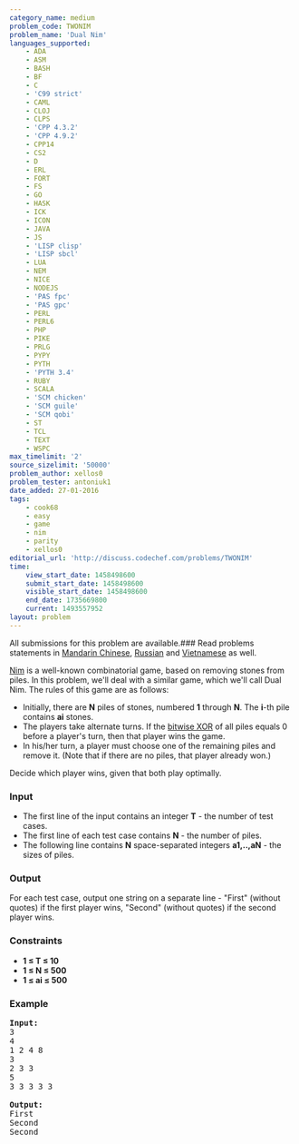 ```yaml
---
category_name: medium
problem_code: TWONIM
problem_name: 'Dual Nim'
languages_supported:
    - ADA
    - ASM
    - BASH
    - BF
    - C
    - 'C99 strict'
    - CAML
    - CLOJ
    - CLPS
    - 'CPP 4.3.2'
    - 'CPP 4.9.2'
    - CPP14
    - CS2
    - D
    - ERL
    - FORT
    - FS
    - GO
    - HASK
    - ICK
    - ICON
    - JAVA
    - JS
    - 'LISP clisp'
    - 'LISP sbcl'
    - LUA
    - NEM
    - NICE
    - NODEJS
    - 'PAS fpc'
    - 'PAS gpc'
    - PERL
    - PERL6
    - PHP
    - PIKE
    - PRLG
    - PYPY
    - PYTH
    - 'PYTH 3.4'
    - RUBY
    - SCALA
    - 'SCM chicken'
    - 'SCM guile'
    - 'SCM qobi'
    - ST
    - TCL
    - TEXT
    - WSPC
max_timelimit: '2'
source_sizelimit: '50000'
problem_author: xellos0
problem_tester: antoniuk1
date_added: 27-01-2016
tags:
    - cook68
    - easy
    - game
    - nim
    - parity
    - xellos0
editorial_url: 'http://discuss.codechef.com/problems/TWONIM'
time:
    view_start_date: 1458498600
    submit_start_date: 1458498600
    visible_start_date: 1458498600
    end_date: 1735669800
    current: 1493557952
layout: problem
---
```

All submissions for this problem are available.###  Read problems statements in [Mandarin Chinese](http://www.codechef.com/download/translated/COOK68/mandarin/TWONIM.pdf), [Russian](http://www.codechef.com/download/translated/COOK68/russian/TWONIM.pdf) and [Vietnamese](http://www.codechef.com/download/translated/COOK68/vietnamese/TWONIM.pdf) as well.

[Nim](https://en.wikipedia.org/wiki/Nim) is a well-known combinatorial game, based on removing stones from piles. In this problem, we'll deal with a similar game, which we'll call Dual Nim. The rules of this game are as follows:

- Initially, there are **N** piles of stones, numbered **1** through **N**. The **i**-th pile contains **ai** stones.
- The players take alternate turns. If the [bitwise XOR](https://en.wikipedia.org/wiki/Bitwise_operation#XOR) of all piles equals 0 before a player's turn, then that player wins the game.
- In his/her turn, a player must choose one of the remaining piles and remove it. (Note that if there are no piles, that player already won.)

Decide which player wins, given that both play optimally.

### Input

- The first line of the input contains an integer **T** - the number of test cases.
- The first line of each test case contains **N** - the number of piles.
- The following line contains **N** space-separated integers **a1,..,aN** - the sizes of piles.

### Output

For each test case, output one string on a separate line - "First" (without quotes) if the first player wins, "Second" (without quotes) if the second player wins.

### Constraints

- **1 ≤ T ≤ 10**
- **1 ≤ N ≤ 500**
- **1 ≤ ai ≤ 500**

### Example

<pre><b>Input:</b>
3
4
1 2 4 8
3
2 3 3
5
3 3 3 3 3

<b>Output:</b>
First
Second
Second

</pre>